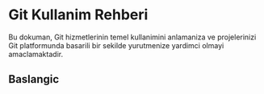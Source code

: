 # Git Kullanim Rehberi

Bu dokuman, Git hizmetlerinin temel kullanimini anlamaniza ve projelerinizi Git platformunda basarili bir sekilde yurutmenize yardimci olmayi amaclamaktadir.

## Baslangic

